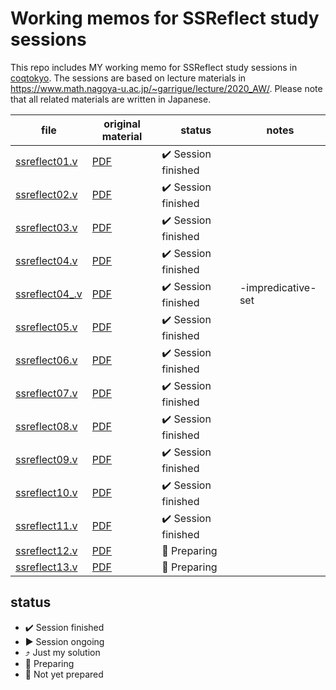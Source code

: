 # Working memos for SSReflect study sessions

This repo includes MY working memo for SSReflect study sessions in [coqtokyo](https://readcoqart.connpass.com/). The sessions are based on lecture materials in https://www.math.nagoya-u.ac.jp/~garrigue/lecture/2020_AW/. Please note that all related materials are written in Japanese.

|file|original material|status|notes|
|-|-|-|-|
|[ssreflect01.v](ssreflect01.v)|[PDF](https://www.math.nagoya-u.ac.jp/~garrigue/lecture/2020_AW/ssrcoq1.pdf)|:heavy_check_mark: Session finished||
|[ssreflect02.v](ssreflect02.v)|[PDF](https://www.math.nagoya-u.ac.jp/~garrigue/lecture/2020_AW/ssrcoq2.pdf)|:heavy_check_mark: Session finished||
|[ssreflect03.v](ssreflect03.v)|[PDF](https://www.math.nagoya-u.ac.jp/~garrigue/lecture/2020_AW/ssrcoq3.pdf)|:heavy_check_mark: Session finished||
|[ssreflect04.v](ssreflect04.v)|[PDF](https://www.math.nagoya-u.ac.jp/~garrigue/lecture/2020_AW/ssrcoq4.pdf)|:heavy_check_mark: Session finished||
|[ssreflect04_.v](ssreflect04_.v)|[PDF](https://www.math.nagoya-u.ac.jp/~garrigue/lecture/2020_AW/ssrcoq4.pdf)|:heavy_check_mark: Session finished|-impredicative-set||
|[ssreflect05.v](ssreflect05.v)|[PDF](https://www.math.nagoya-u.ac.jp/~garrigue/lecture/2020_AW/ssrcoq5.pdf)|:heavy_check_mark: Session finished||
|[ssreflect06.v](ssreflect06.v)|[PDF](https://www.math.nagoya-u.ac.jp/~garrigue/lecture/2020_AW/ssrcoq6.pdf)|:heavy_check_mark: Session finished||
|[ssreflect07.v](ssreflect07.v)|[PDF](https://www.math.nagoya-u.ac.jp/~garrigue/lecture/2020_AW/ssrcoq7.pdf)|:heavy_check_mark: Session finished||
|[ssreflect08.v](ssreflect08.v)|[PDF](https://www.math.nagoya-u.ac.jp/~garrigue/lecture/2020_AW/ssrcoq8.pdf)|:heavy_check_mark: Session finished||
|[ssreflect09.v](ssreflect09.v)|[PDF](https://www.math.nagoya-u.ac.jp/~garrigue/lecture/2020_AW/ssrcoq9.pdf)|:heavy_check_mark: Session finished||
|[ssreflect10.v](ssreflect10.v)|[PDF](https://www.math.nagoya-u.ac.jp/~garrigue/lecture/2020_AW/ssrcoq10.pdf)|:heavy_check_mark: Session finished||
|[ssreflect11.v](ssreflect11.v)|[PDF](https://www.math.nagoya-u.ac.jp/~garrigue/lecture/2020_AW/ssrcoq11.pdf)|:heavy_check_mark: Session finished||
|[ssreflect12.v](ssreflect12.v)|[PDF](https://www.math.nagoya-u.ac.jp/~garrigue/lecture/2020_AW/ssrcoq12.pdf)|:arrows_counterclockwise: Preparing||
|[ssreflect13.v](ssreflect13.v)|[PDF](https://www.math.nagoya-u.ac.jp/~garrigue/lecture/2020_AW/ssrcoq13.pdf)|:arrows_counterclockwise: Preparing||

## status

- :heavy_check_mark: Session finished
- :arrow_forward: Session ongoing
- :arrow_heading_up: Just my solution
- :arrows_counterclockwise: Preparing
- :no_entry_sign: Not yet prepared
